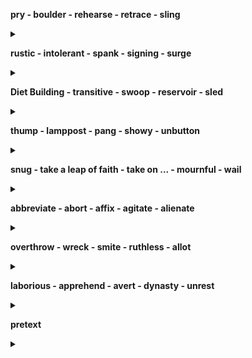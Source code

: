 
**pry - boulder - rehearse - retrace - sling**

<details>
<summary></summary>

- ...をてこで動かす/pry ... up - をてこで持ち上げる/pry ... out of ~ - ...を~から苦労して引き出す
- n: 巨石
- ...をけいこする/...を詳しく述べる
- ...を引き返す/...を注意して見直す/...を改装する/...をさかのぼって調べる/retrace one's past - 過去を回想する
- ...を投げる/...を放る
</details>

**rustic - intolerant - spank - signing - surge**

<details>
<summary></summary>

- aj: 田舎の/素朴な - n: 田舎者
- aj: 我慢できない/耐えられない
- (体罰として)...のお尻をピシャリとたたく - n: 平手打ち
- 調印/署名
- iv: (波のように)押し寄せる/打ち寄せる/(感情が)湧き上がる/surge up - (感情が)湧き上がる/ - n: 殺到/電圧変化
</details>

**Diet Building - transitive - swoop - reservoir - sled**

<details>
<summary></summary>

- 国会議事堂
- 自動詞/推移的な
- iv: 急降下する/突然襲いかかる/swoop down - (鳥などが舞い降りて)襲いかかる/n: 不意の襲撃
- ため池/貯水池
- そり
</details>

**thump - lamppost - pang - showy - unbutton**

<details>
<summary></summary>

- iv: 激しく当たる/ごつんと当たる/tv: ...を激しくひっぱたく/...をごつんとたたく/n: ごつんという音
- 街灯柱
- n: 激しい痛み/激痛
- aj: 派手な/けばけばしい/人目を引く
- (衣服の)ボタンを外す/(心のうち)を打ち明ける/unbuttoned my shirt - シャツのボタンを外した
</details>

**snug - take a leap of faith - take on ... - mournful - wail**

<details>
<summary></summary>

- aj: (衣服などが)体にピッタリの/居心地のよい/暖かくて気持ち良い
- (危険を伴うが)...を思い切ってやってみる
- (仕事や責任)を引き受ける/be(be) in charge of
- aj: 悲しげな/死者を悼む
- iv: 泣き叫ぶ/もの悲しい音をだす - ...と泣き叫ぶように言う - / wailed for ... ...のために嘆き悲しんだ
</details>

**abbreviate - abort - affix - agitate - alienate**

<details>
<summary></summary>

- ...を省略する/...を短縮する/be abbreviated to ... ...と省略される
- (計画など)を中止する/(プログラム)の実行を中止する/it: (計画などが)頓挫する/流産する/abort a program - プログラムの処理を中止する
- (切手/荷札など)を貼る/...を添付する/affix a stamp on the envelope - 封筒に切手を貼る
- it: アジる/扇動する/...をかき乱す/...を扇動する/agitate for the construction of a nuclear power plant - 原発建設賛成へと世論をかきたてる
- ...を遠ざける/...を疎外する/alienate one's friends - 友人を遠ざける
</details>

**overthrow - wreck - smite - ruthless - allot**

<details>
<summary></summary>

- 滅ぼす/n: 打倒
- 滅ぼす/n: 大破/没落/荒廃
- ...を滅ぼす/...を打ち倒す
- aj: 情け容赦のない/残酷な/無慈悲な
- ...を割り振る/...を割り当てる/...を分配する
</details>


**laborious - apprehend - avert - dynasty - unrest**

<details>
<summary></summary>

- ...骨の折れる/困難な
- ...を逮捕する/...を捕らえる/...を懸念する - apprehend that/...だと懸念する
- ...を防ぐ/...を避ける/(視線など)をそらす - was narrowly averted/かろうじて...は免れた
- 王朝
- (社会・政治的な)不安/不穏/社会的動揺 - Social unrest spread./社会的動揺が広がった
</details>


**pretext**

<details>
<summary></summary>

- 口実/名目/言い訳/弁解 - under the pretext of .../...の名目で
</details>




